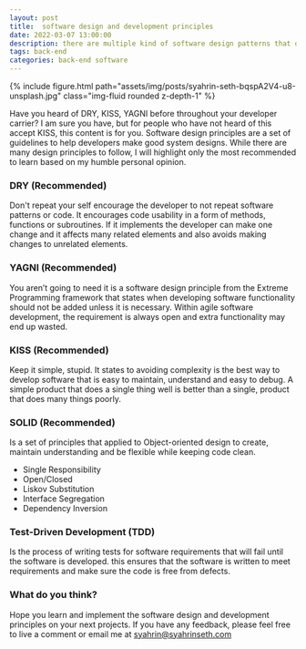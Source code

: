 ```yaml
---
layout: post
title:  software design and development principles
date: 2022-03-07 13:00:00
description: there are multiple kind of software design patterns that developer use to develop a software. one of them is DRY, KISS, YAGNI and more.
tags: back-end
categories: back-end software
---
```


<div class="row mt-3">
    <div class="col-sm mt-3 mt-md-0">
        {% include figure.html path="assets/img/posts/syahrin-seth-bqspA2V4-u8-unsplash.jpg" class="img-fluid rounded z-depth-1" %}
    </div>
</div>

Have you heard of DRY, KISS, YAGNI before throughout your developer carrier? I am sure you have, but for people who have not heard of this accept KISS, this content is for you. Software design principles are a set of guidelines to help developers make good system designs. While there are many design principles to follow, I will highlight only the most recommended to learn based on my humble personal opinion.

<h3>DRY (Recommended)</h3>

Don't repeat your self encourage the developer to not repeat software patterns or code. It encourages code usability in a form of methods, functions or subroutines. If it implements the developer can make one change and it affects many related elements and also avoids making changes to unrelated elements.

<h3>YAGNI (Recommended)</h3>

You aren’t going to need it is a software design principle from the Extreme Programming framework that states when developing software functionality should not be added unless it is necessary. Within agile software development, the requirement is always open and extra functionality may end up wasted.

<h3>KISS (Recommended)</h3>

Keep it simple, stupid. It states to avoiding complexity is the best way to develop software that is easy to maintain, understand and easy to debug. A simple product that does a single thing well is better than a single, product that does many things poorly.

<h3>SOLID (Recommended)</h3>

Is a set of principles that applied to Object-oriented design to create, maintain understanding and be flexible while keeping code clean.

- Single Responsibility
- Open/Closed
- Liskov Substitution
- Interface Segregation
- Dependency Inversion

<h3>Test-Driven Development (TDD)</h3>

Is the process of writing tests for software requirements that will fail until the software is developed. this ensures that the software is written to meet requirements and make sure the code is free from defects.

<h3>What do you think?</h3>

Hope you learn and implement the software design and development principles on your next projects. If you have any feedback, please feel free to live a comment or email me at <a href="mailto:syahrin@syahrinseth.com">syahrin@syahrinseth.com</a>